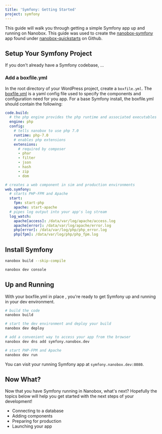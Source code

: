 ```yaml
---
title: 'Symfony: Getting Started'
project: symfony
---
```


This guide will walk you through getting a simple Symfony app up and running on Nanobox. This guide was used to create the [nanobox-symfony](https://github.com/nanobox-quickstarts/nanobox-symfony) app found under [nanobox-quickstarts](https://github.com/nanobox-quickstarts) on Github.

## Setup Your Symfony Project
If you don't already have a Symfony codebase, ...

### Add a boxfile.yml
In the root directory of your WordPress project, create a `boxfile.yml`. The [boxfile.yml](https://docs.nanobox.io/app-config/boxfile/) is a yaml config file used to specify the components and configuration need for you app. For a base Symfony install, the boxfile.yml should contain the following:

```yaml
code.build:
  # the php engine provides the php runtime and associated executables
  engine: php
  config:
    # tells nanobox to use php 7.0
    runtime: php-7.0
    # enables php extensions
    extensions:
      # required by composer
      - phar
      - filter
      - json
      - hash
      - zip
      - dom

# creates a web component in sim and production environments
web.symfony:
  # starts PHP-FPM and Apache
  start:
    fpm: start-php
    apache: start-apache
  # pipes log output into your app's log stream
  log_watch:
    apache[access]: /data/var/log/apache/access.log
    apache[error]: /data/var/log/apache/error.log
    php[error]: /data/var/log/php/php_error.log
    php[fpm]: /data/var/log/php/php_fpm.log
```

## Install Symfony
```bash
nanobox build --skip-compile

nanobox dev console

```

## Up and Running
With your boxfile.yml in place , you're ready to get Symfony up and running in your dev environment.


```bash
# build the code
nanobox build

# start the dev environment and deploy your build
nanobox dev deploy

# add a convenient way to access your app from the browser
nanobox dev dns add symfony.nanobox.dev

# start PHP-FPM and Apache
nanobox dev run
```

You can visit your running Symfony app at `symfony.nanobox.dev:8080`.

## Now What?
Now that you have Symfony running in Nanobox, what's next? Hopefully the topics below will help you get started with the next steps of your development!

- Connecting to a database
- Adding components
- Preparing for production
- Launching your app
